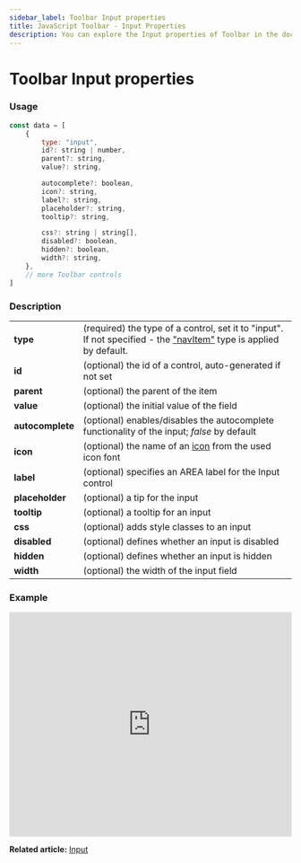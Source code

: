 ```yaml
---
sidebar_label: Toolbar Input properties
title: JavaScript Toolbar - Input Properties 
description: You can explore the Input properties of Toolbar in the documentation of the DHTMLX JavaScript UI library. Browse developer guides and API reference, try out code examples and live demos, and download a free 30-day evaluation version of DHTMLX Suite.
---
```


# Toolbar Input properties

### Usage

~~~js
const data = [
    {
        type: "input",
        id?: string | number,
        parent?: string,
        value?: string,

        autocomplete?: boolean,
        icon?: string,
        label?: string,
        placeholder?: string,
        tooltip?: string,

        css?: string | string[],
        disabled?: boolean,
        hidden?: boolean,
        width?: string,
    },
    // more Toolbar controls
]
~~~

### Description

<table>
    <tbody>
        <tr>
            <td><b>type</b></td>
            <td>(required) the type of a control, set it to "input". If not specified - the <a href="../../navitem">"navItem"</a> type is applied by default.</td>
        </tr>
        <tr>
            <td><b>id</b></td>
            <td>(optional) the id of a control, auto-generated if not set</td>
        </tr>
        <tr>
            <td><b>parent</b></td>
            <td>(optional) the parent of the item</td>
        </tr>
        <tr>
            <td><b>value</b></td>
            <td>(optional) the initial value of the field</td>
        </tr>
        <tr>
            <td><b>autocomplete</b></td>
            <td>(optional) enables/disables the autocomplete functionality of the input; <i>false</i> by default</td>
        </tr>
        <tr>
            <td><b>icon</b></td>
            <td>(optional) the name of an <a href="../../customization">icon</a> from the used icon font</td>
        </tr>
        <tr>
            <td><b>label</b></td>
            <td>(optional) specifies an AREA label for the Input control</td>
        </tr>
        <tr>
            <td><b>placeholder</b></td>
            <td>(optional) a tip for the input</td>
        </tr>
        <tr>
            <td><b>tooltip</b></td>
            <td>(optional) a tooltip for an input</td>
        </tr>
        <tr>
            <td><b>css</b></td>
            <td>(optional) adds style classes to an input </td>
        </tr>
        <tr>
            <td><b>disabled</b></td>
            <td>(optional) defines whether an input is disabled</td>
        </tr>
        <tr>
            <td><b>hidden</b></td>
            <td>(optional) defines whether an input is hidden</td>
        </tr>
        <tr>
            <td><b>width</b></td>
            <td>(optional) the width of the input field</td>
        </tr>
    </tbody>
</table>

### Example

<iframe src="https://snippet.dhtmlx.com/ykd0uii1?mode=js" frameborder="0" class="snippet_iframe" width="100%" height="400"></iframe>

**Related article:** [Input](toolbar/input.md)